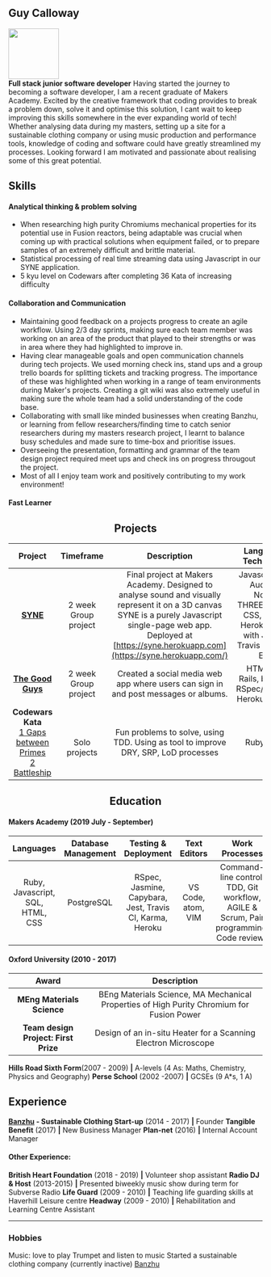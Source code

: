 
## Guy Calloway
<a href='https://github.com/GuyCalloway' align="center" ><img src='https://avatars3.githubusercontent.com/u/51092029?s=460&v=4' width='100'></a></br>
**Full stack junior software developer**
Having started the  journey to becoming a software developer, I am a recent graduate of Makers Academy. Excited by the creative framework that coding provides to break a problem down, solve it and optimise this solution, I cant wait to keep improving this skills somewhere in the ever expanding world of tech!
Whether analysing data during my masters, setting up a site for a sustainable clothing company or using music production and performance tools, knowledge of coding and software could have greatly streamlined my processes. Looking forward I am motivated and passionate about realising some of this great potential. 

## Skills

#### Analytical thinking & problem solving

-  When researching high purity Chromiums mechanical properties for its potential use in Fusion reactors, being adaptable was crucial when coming up with practical solutions when equipment failed, or to prepare samples of an extremely difficult and brittle material.
- Statistical processing of real time streaming data using Javascript in our SYNE application.
- 5 kyu level on Codewars after completing 36 Kata of increasing difficulty

#### Collaboration and Communication
- Maintaining good feedback on a projects progress to create an agile workflow. Using 2/3 day sprints, making sure each team member was working on an area of the product that played to their strengths or was in area where they had highlighted to improve in.
-   Having clear manageable goals and open communication channels during tech projects. We used morning check ins, stand ups and a group trello boards for splitting tickets and tracking progress. The importance of these was highlighted when working in a range of team environments during Maker's projects. Creating a git wiki was also extremely useful in making sure the whole team had a solid understanding of the code base. 
- Collaborating with small like minded businesses when creating Banzhu, or learning from fellow researchers/finding time to catch senior researchers during my masters research project, I learnt to balance busy schedules and made sure to time-box and prioritise issues. 
- Overseeing the presentation, formatting and grammar of the team design project required meet ups and check ins on progress througout the project.
- Most of all I enjoy team work and positively contributing to my work environment!
#### Fast Learner
  
<h2 align="center"> Projects</h2>

|**Project**|**Timeframe**|**Description**|**Languages & Technologies**|
|:-----:|:-----:|:-----:|:-----:|
|[**SYNE**](https://github.com/krisswiltshire30/syne)</br>| 2 week</br> Group project| Final project at Makers Academy. Designed to analyse sound and visually represent it on a 3D canvas SYNE is a purely Javascript single-page web app. Deployed at [https://syne.herokuapp.com](https://syne.herokuapp.com/) | Javascript, Web Audio API, Node.js, THREE.js, HTML, CSS, DAT.gui, Heroku, Tested with Jasmine, Travis CI, Karma, ESlint
|[**The Good Guys**](https://github.com/GuyCalloway/acebook-good-guys)| 2 week </br> Group project | Created a social media web app where users can sign in and post messages or albums. | HTML, CSS, Rails, bootstrap, RSpec/Capybara, Heroku, Travis CI
|**Codewars Kata**<br>[1 Gaps between Primes](https://github.com/GuyCalloway/TDD-Practise-5-Gap-in-Primes)<br> [2 Battleship]([https://github.com/GuyCalloway/TDD-Practise_Battleship](https://github.com/GuyCalloway/TDD-Practise_Battleship))| </br>Solo projects | Fun problems to solve,  using TDD. Using as tool to improve DRY, SRP, LoD processes |Ruby, RSpec |

<h2 align="center"> Education</h2>

#### Makers Academy (2019 July - September) 

|**Languages**|**Database Management**|**Testing & Deployment**|**Text Editors**|**Work Processes**|
|:-----:|:-----:|:-----:|:-----:|:-----:|
|Ruby, Javascript, SQL, HTML, CSS|PostgreSQL| RSpec, Jasmine, Capybara, Jest, Travis CI, Karma, Heroku | VS Code, atom, VIM | Command-line control, TDD, Git workflow, AGILE & Scrum, Pair programming, Code reviews

#### Oxford University (2010 - 2017)
|Award| Description|
|:-----:|:-----:|
 |**MEng Materials Science**| BEng Materials Science, MA Mechanical Properties of High Purity Chromium for Fusion Power
 |**Team design Project: First Prize**| Design of an in-situ Heater for a Scanning Electron Microscope
 
 
**Hills Road Sixth Form**(2007 - 2009) **|** A-levels (4 As: Maths, Chemistry, Physics and Geography)
**Perse School** (2002 -2007) **|** GCSEs (9 A*s, 1 A)

## Experience
**[Banzhu](https://www.twitter.com/banzhu_uk) - Sustainable Clothing Start-up**  (2014 - 2017) **|** Founder
**Tangible Benefit**  (2017)  **|** New Business Manager
**Plan-net**  (2016)  **|** Internal Account Manager

#### Other Experience:
**British Heart Foundation** (2018 - 2019) **|** Volunteer shop assistant
**Radio DJ & Host** (2013-2015) **|** Presented biweekly music show during term for Subverse Radio
**Life Guard** (2009 - 2010) **|** Teaching life guarding skills at Haverhill Leisure centre
**Headway** (2009 - 2010) **|** Rehabilitation and Learning Centre Assistant 

 ----
### Hobbies
Music: love to play Trumpet and listen to music
Started a sustainable clothing company (currently inactive) <a href="http://www.twitter.com/banzhu_uk">Banzhu</a>

